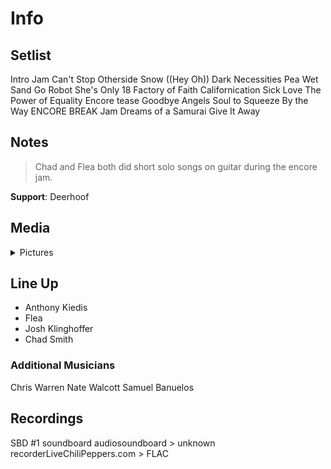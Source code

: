 # Info

## Setlist

Intro Jam
Can't Stop
Otherside
Snow ((Hey Oh))
Dark Necessities
Pea
Wet Sand
Go Robot
She's Only 18
Factory of Faith
Californication
Sick Love
The Power of Equality
Encore tease
Goodbye Angels
Soul to Squeeze
By the Way
ENCORE BREAK
Jam
Dreams of a Samurai
Give It Away

## Notes

> Chad and Flea both did short solo songs on guitar during the encore jam.

**Support**: Deerhoof

## Media 

<details>
  <summary>Pictures</summary>
  <!--<img alt="Setlist" title="Setlist" src="_.jpg" height="200" />
  <img alt="Clipping" title="Clipping" src="_.jpg" height="200" />
  <img alt="Flyer" title="Flyer" src="_.jpg" height="200" />-->
</details>

## Line Up

* Anthony Kiedis
* Flea
* Josh Klinghoffer
* Chad Smith

### Additional Musicians

Chris Warren  Nate Walcott  Samuel Banuelos

## Recordings

SBD #1
soundboard audiosoundboard > unknown recorderLiveChiliPeppers.com > FLAC